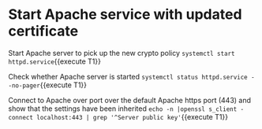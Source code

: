 # Start Apache service with updated certificate

Start Apache server to pick up the new crypto policy
`systemctl start httpd.service`{{execute T1}}

Check whether Apache server is started
`systemctl status httpd.service --no-pager`{{execute T1}}

Connect to Apache over port over the default Apache https port (443) and show that the settings have been inherited
`echo -n |openssl s_client -connect localhost:443 | grep '^Server public key'`{{execute T1}}

